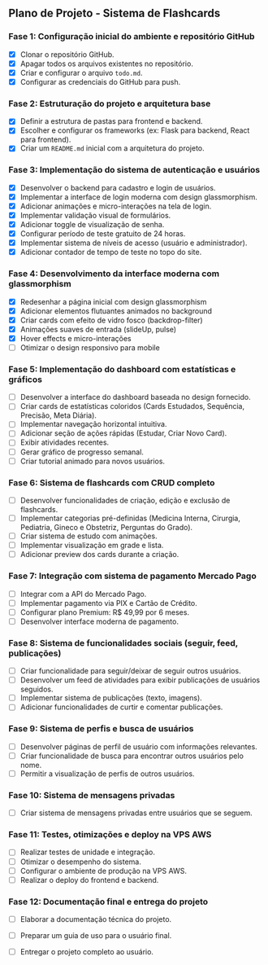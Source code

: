 ## Plano de Projeto - Sistema de Flashcards

### Fase 1: Configuração inicial do ambiente e repositório GitHub
- [x] Clonar o repositório GitHub.
- [x] Apagar todos os arquivos existentes no repositório.
- [x] Criar e configurar o arquivo `todo.md`.
- [x] Configurar as credenciais do GitHub para push.

### Fase 2: Estruturação do projeto e arquitetura base
- [x] Definir a estrutura de pastas para frontend e backend.
- [x] Escolher e configurar os frameworks (ex: Flask para backend, React para frontend).
- [x] Criar um `README.md` inicial com a arquitetura do projeto.

### Fase 3: Implementação do sistema de autenticação e usuários
- [x] Desenvolver o backend para cadastro e login de usuários.
- [x] Implementar a interface de login moderna com design glassmorphism.
- [x] Adicionar animações e micro-interações na tela de login.
- [x] Implementar validação visual de formulários.
- [x] Adicionar toggle de visualização de senha.
- [x] Configurar período de teste gratuito de 24 horas.
- [x] Implementar sistema de níveis de acesso (usuário e administrador).
- [x] Adicionar contador de tempo de teste no topo do site.

### Fase 4: Desenvolvimento da interface moderna com glassmorphism
- [x] Redesenhar a página inicial com design glassmorphism
- [x] Adicionar elementos flutuantes animados no background
- [x] Criar cards com efeito de vidro fosco (backdrop-filter)
- [x] Animações suaves de entrada (slideUp, pulse)
- [x] Hover effects e micro-interações
- [ ] Otimizar o design responsivo para mobile

### Fase 5: Implementação do dashboard com estatísticas e gráficos
- [ ] Desenvolver a interface do dashboard baseada no design fornecido.
- [ ] Criar cards de estatísticas coloridos (Cards Estudados, Sequência, Precisão, Meta Diária).
- [ ] Implementar navegação horizontal intuitiva.
- [ ] Adicionar seção de ações rápidas (Estudar, Criar Novo Card).
- [ ] Exibir atividades recentes.
- [ ] Gerar gráfico de progresso semanal.
- [ ] Criar tutorial animado para novos usuários.

### Fase 6: Sistema de flashcards com CRUD completo
- [ ] Desenvolver funcionalidades de criação, edição e exclusão de flashcards.
- [ ] Implementar categorias pré-definidas (Medicina Interna, Cirurgia, Pediatria, Gineco e Obstetriz, Perguntas do Grado).
- [ ] Criar sistema de estudo com animações.
- [ ] Implementar visualização em grade e lista.
- [ ] Adicionar preview dos cards durante a criação.

### Fase 7: Integração com sistema de pagamento Mercado Pago
- [ ] Integrar com a API do Mercado Pago.
- [ ] Implementar pagamento via PIX e Cartão de Crédito.
- [ ] Configurar plano Premium: R$ 49,99 por 6 meses.
- [ ] Desenvolver interface moderna de pagamento.

### Fase 8: Sistema de funcionalidades sociais (seguir, feed, publicações)
- [ ] Criar funcionalidade para seguir/deixar de seguir outros usuários.
- [ ] Desenvolver um feed de atividades para exibir publicações de usuários seguidos.
- [ ] Implementar sistema de publicações (texto, imagens).
- [ ] Adicionar funcionalidades de curtir e comentar publicações.

### Fase 9: Sistema de perfis e busca de usuários
- [ ] Desenvolver páginas de perfil de usuário com informações relevantes.
- [ ] Criar funcionalidade de busca para encontrar outros usuários pelo nome.
- [ ] Permitir a visualização de perfis de outros usuários.

### Fase 10: Sistema de mensagens privadas
- [ ] Criar sistema de mensagens privadas entre usuários que se seguem.

### Fase 11: Testes, otimizações e deploy na VPS AWS
- [ ] Realizar testes de unidade e integração.
- [ ] Otimizar o desempenho do sistema.
- [ ] Configurar o ambiente de produção na VPS AWS.
- [ ] Realizar o deploy do frontend e backend.

### Fase 12: Documentação final e entrega do projeto
- [ ] Elaborar a documentação técnica do projeto.
- [ ] Preparar um guia de uso para o usuário final.
- [ ] Entregar o projeto completo ao usuário.

